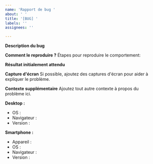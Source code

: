 ```yaml
---
name: 'Rapport de bug '
about: ' '
title: '[BUG] '
labels: ''
assignees: ''

---
```


**Description du bug**


**Comment le reproduire ?**
Étapes pour reproduire le comportement:


**Résultat initialement attendu**


**Capture d'écran**
Si possible, ajoutez des captures d'écran pour aider à expliquer le problème.


**Contexte supplémentaire**
Ajoutez tout autre contexte à propos du problème ici.


**Desktop :**
 - OS : 
 - Navigateur : 
 - Version : 

**Smartphone :**
 - Appareil : 
 - OS : 
 - Navigateur : 
 - Version : 

